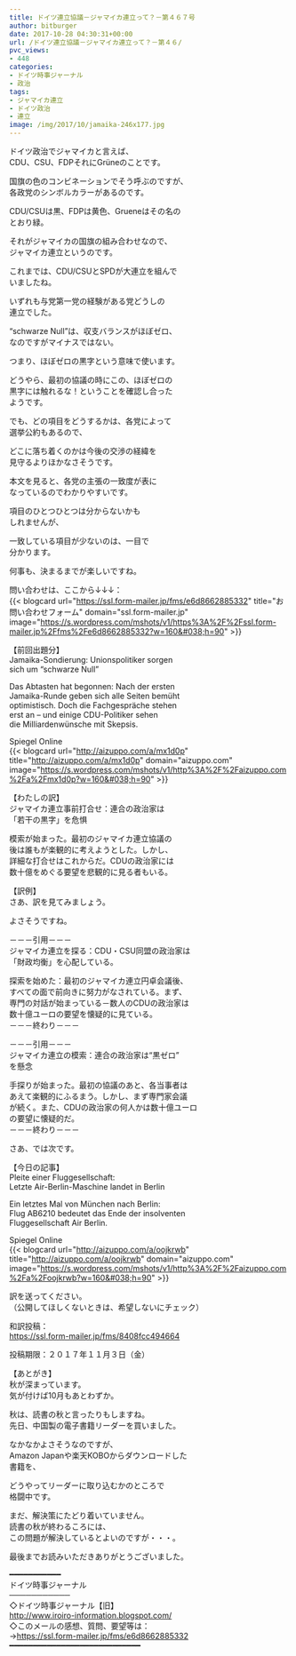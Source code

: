 ```yaml
---
title: ドイツ連立協議－ジャマイカ連立って？－第４６７号
author: bitburger
date: 2017-10-28 04:30:31+00:00
url: /ドイツ連立協議－ジャマイカ連立って？－第４６/
pvc_views:
- 448
categories:
- ドイツ時事ジャーナル
- 政治
tags:
- ジャマイカ連立
- ドイツ政治
- 連立
image: /img/2017/10/jamaika-246x177.jpg
---
```

ドイツ政治でジャマイカと言えば、  
CDU、CSU、FDPそれにGrüneのことです。  
  
国旗の色のコンビネーションでそう呼ぶのですが、  
各政党のシンボルカラーがあるのです。  
  
CDU/CSUは黒、FDPは黄色、Grueneはその名の  
とおり緑。  
  
それがジャマイカの国旗の組み合わせなので、  
ジャマイカ連立というのです。  
  
これまでは、CDU/CSUとSPDが大連立を組んで  
いましたね。  
  
いずれも与党第一党の経験がある党どうしの  
連立でした。 

&#8220;schwarze Null&#8221;は、収支バランスがほぼゼロ、  
なのですがマイナスではない。  
  
つまり、ほぼゼロの黒字という意味で使います。  
  
どうやら、最初の協議の時にこの、ほぼゼロの  
黒字には触れるな！ということを確認し合った  
ようです。  
  
でも、どの項目をどうするかは、各党によって  
選挙公約もあるので、  
  
どこに落ち着くのかは今後の交渉の経緯を  
見守るよりほかなさそうです。 

本文を見ると、各党の主張の一致度が表に  
なっているのでわかりやすいです。  
  
項目のひとつひとつは分からないかも  
しれませんが、  
  
一致している項目が少ないのは、一目で  
分かります。  
  
何事も、決まるまでが楽しいですね。  
  
問い合わせは、ここから↓↓↓：  
{{< blogcard url="https://ssl.form-mailer.jp/fms/e6d8662885332" title="&#12362;&#21839;&#12356;&#21512;&#12431;&#12379;&#12501;&#12457;&#12540;&#12512;" domain="ssl.form-mailer.jp" image="https://s.wordpress.com/mshots/v1/https%3A%2F%2Fssl.form-mailer.jp%2Ffms%2Fe6d8662885332?w=160&#038;h=90" >}} 

【前回出題分】  
Jamaika-Sondierung: Unionspolitiker sorgen  
sich um &#8220;schwarze Null&#8221;  
  
Das Abtasten hat begonnen: Nach der ersten  
Jamaika-Runde geben sich alle Seiten bemüht  
optimistisch. Doch die Fachgespräche stehen  
erst an &#8211; und einige CDU-Politiker sehen  
die Milliardenwünsche mit Skepsis.  
  
Spiegel Online  
{{< blogcard url="http://aizuppo.com/a/mx1d0p" title="http://aizuppo.com/a/mx1d0p" domain="aizuppo.com" image="https://s.wordpress.com/mshots/v1/http%3A%2F%2Faizuppo.com%2Fa%2Fmx1d0p?w=160&#038;h=90" >}} 

【わたしの訳】  
ジャマイカ連立事前打合せ：連合の政治家は  
「若干の黒字」を危惧  
  
模索が始まった。最初のジャマイカ連立協議の  
後は誰もが楽観的に考えようとした。しかし、  
詳細な打合せはこれからだ。CDUの政治家には  
数十億をめぐる要望を悲観的に見る者もいる。 

【訳例】  
さあ、訳を見てみましょう。  
  
よさそうですね。 

－－－引用－－－  
ジャマイカ連立を探る：CDU・CSU同盟の政治家は  
「財政均衡」を心配している。  
  
探索を始めた：最初のジャマイカ連立円卓会議後、  
すべての面で前向きに努力がなされている。まず、  
専門の対話が始まっている－数人のCDUの政治家は  
数十億ユーロの要望を懐疑的に見ている。  
－－－終わり－－－ 

－－－引用－－－  
ジャマイカ連立の模索：連合の政治家は“黒ゼロ”  
を懸念  
  
手探りが始まった。最初の協議のあと、各当事者は  
あえて楽観的にふるまう。しかし、まず専門家会議  
が続く。また、CDUの政治家の何人かは数十億ユーロ  
の要望に懐疑的だ。  
－－－終わり－－－

さあ、では次です。  
  
【今日の記事】  
Pleite einer Fluggesellschaft:  
Letzte Air-Berlin-Maschine landet in Berlin  
  
Ein letztes Mal von München nach Berlin:  
Flug AB6210 bedeutet das Ende der insolventen  
Fluggesellschaft Air Berlin.  
  
Spiegel Online  
{{< blogcard url="http://aizuppo.com/a/oojkrwb" title="http://aizuppo.com/a/oojkrwb" domain="aizuppo.com" image="https://s.wordpress.com/mshots/v1/http%3A%2F%2Faizuppo.com%2Fa%2Foojkrwb?w=160&#038;h=90" >}} 

訳を送ってください。  
（公開してほしくないときは、希望しないにチェック）  
  
和訳投稿：  
 <https://ssl.form-mailer.jp/fms/8408fcc494664>  
  
投稿期限：２０１７年１１月３日（金） 

【あとがき】  
秋が深まっています。  
気が付けば10月もあとわずか。  
  
秋は、読書の秋と言ったりもしますね。  
先日、中国製の電子書籍リーダーを買いました。  
  
なかなかよさそうなのですが、  
Amazon Japanや楽天KOBOからダウンロードした  
書籍を、  
  
どうやってリーダーに取り込むかのところで  
格闘中です。  
  
まだ、解決策にたどり着いていません。  
読書の秋が終わるころには、  
この問題が解決しているとよいのですが・・・。  
  
最後までお読みいただきありがとうございました。 

━━━━━━━━━━━  
ドイツ時事ジャーナル  
───────────  
◇ドイツ時事ジャーナル【旧】  
<http://www.iroiro-information.blogspot.com/>  
◇このメールの感想、質問、要望等は：  
-><https://ssl.form-mailer.jp/fms/e6d8662885332>  
━━━━━━━━━━━━━━━━━━━━━━━━━━━━